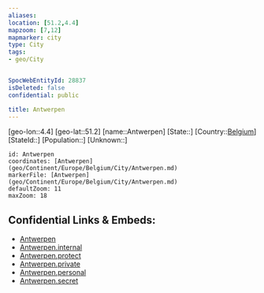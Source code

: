 ```yaml
---
aliases: 
location: [51.2,4.4]
mapzoom: [7,12] 
mapmarker: city 
type: City
tags:
- geo/City


SpocWebEntityId: 28837
isDeleted: false
confidential: public

title: Antwerpen
---
```

[geo-lon::4.4]
[geo-lat::51.2]
[name::Antwerpen]
[State::]
[Country::[Belgium](geo/Continent/Europe/Belgium.md)]
[StateId::]
[Population::]
[Unknown::]


```leaflet
id: Antwerpen
coordinates: [Antwerpen](geo/Continent/Europe/Belgium/City/Antwerpen.md)
markerFile: [Antwerpen](geo/Continent/Europe/Belgium/City/Antwerpen.md)
defaultZoom: 11 
maxZoom: 18
```


## Confidential Links & Embeds: 
- [Antwerpen](../../../../../../_public/geo/Continent/Europe/Belgium/City/Antwerpen.md) 
- [Antwerpen.internal](../../../../../../_internal/geo/Continent/Europe/Belgium/City/Antwerpen.internal.md) 
- [Antwerpen.protect](../../../../../../_protect/geo/Continent/Europe/Belgium/City/Antwerpen.protect.md) 
- [Antwerpen.private](../../../../../../_private/geo/Continent/Europe/Belgium/City/Antwerpen.private.md) 
- [Antwerpen.personal](../../../../../../_personal/geo/Continent/Europe/Belgium/City/Antwerpen.personal.md) 
- [Antwerpen.secret](../../../../../../_secret/geo/Continent/Europe/Belgium/City/Antwerpen.secret.md) 
